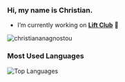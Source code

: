 ### Hi, my name is Christian.

- I’m currently working on [**Lift Club**](https://liftclub.app) 💪

<p align="left"> <img src="https://komarev.com/ghpvc/?username=christiananagnostou&color=272822" alt="christiananagnostou" /> </p>

### Most Used Languages
![Top Languages](https://github-readme-stats.vercel.app/api/top-langs/?layout=compact&theme=nord&username=christiananagnostou&langs_count=10)

<!-- ### Trophies
<p align="center">
  <a href="https://github.com/ryo-ma/github-profile-trophy" align="center">
    <img align="center" src="https://github-profile-trophy.vercel.app/?theme=monokai&margin-w=8&column=7&username=christiananagnostou" alt="Trophies" />
  </a>
</p> -->
